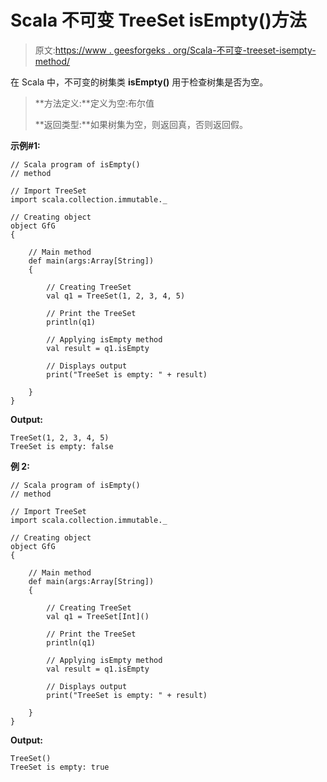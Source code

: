 # Scala 不可变 TreeSet isEmpty()方法

> 原文:[https://www . geesforgeks . org/Scala-不可变-treeset-isempty-method/](https://www.geeksforgeeks.org/scala-immutable-treeset-isempty-method/)

在 Scala 中，不可变的树集类 **isEmpty()** 用于检查树集是否为空。

> **方法定义:**定义为空:布尔值
> 
> **返回类型:**如果树集为空，则返回真，否则返回假。

**示例#1:**

```
// Scala program of isEmpty() 
// method 

// Import TreeSet
import scala.collection.immutable._

// Creating object 
object GfG 
{ 

    // Main method 
    def main(args:Array[String]) 
    { 

        // Creating TreeSet
        val q1 = TreeSet(1, 2, 3, 4, 5)  

        // Print the TreeSet 
        println(q1) 

        // Applying isEmpty method  
        val result = q1.isEmpty  

        // Displays output  
        print("TreeSet is empty: " + result) 

    } 
} 
```

**Output:**

```
TreeSet(1, 2, 3, 4, 5)
TreeSet is empty: false

```

**例 2:**

```
// Scala program of isEmpty() 
// method 

// Import TreeSet
import scala.collection.immutable._

// Creating object 
object GfG 
{ 

    // Main method 
    def main(args:Array[String]) 
    { 

        // Creating TreeSet
        val q1 = TreeSet[Int]()  

        // Print the TreeSet 
        println(q1) 

        // Applying isEmpty method  
        val result = q1.isEmpty  

        // Displays output  
        print("TreeSet is empty: " + result) 

    } 
} 
```

**Output:**

```
TreeSet()
TreeSet is empty: true

```